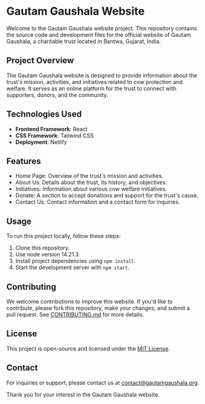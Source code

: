 # Gautam Gaushala Website

Welcome to the Gautam Gaushala website project. This repository contains the source code and development files for the official website of Gautam Gaushala, a charitable trust located in Bantwa, Gujarat, India.

## Project Overview

The Gautam Gaushala website is designed to provide information about the trust's mission, activities, and initiatives related to cow protection and welfare. It serves as an online platform for the trust to connect with supporters, donors, and the community.

## Technologies Used

- **Frontend Framework**: React
- **CSS Framework**: Tailwind CSS
- **Deployment**: Netlify

## Features

- Home Page: Overview of the trust's mission and activities.
- About Us: Details about the trust, its history, and objectives.
- Initiatives: Information about various cow welfare initiatives.
- Donate: A section to accept donations and support for the trust's cause.
- Contact Us: Contact information and a contact form for inquiries.

## Usage

To run this project locally, follow these steps:

1. Clone this repository.
2. Use node version 14.21.3
3. Install project dependencies using `npm install`.
4. Start the development server with `npm start`.

## Contributing

We welcome contributions to improve this website. If you'd like to contribute, please fork this repository, make your changes, and submit a pull request. See [CONTRIBUTING.md](CONTRIBUTING.md) for more details.

## License

This project is open-source and licensed under the [MIT License](LICENSE.md).

## Contact

For inquiries or support, please contact us at [contact@gautamgaushala.org](mailto:contact@gautamgaushala.org).

Thank you for your interest in the Gautam Gaushala website.


